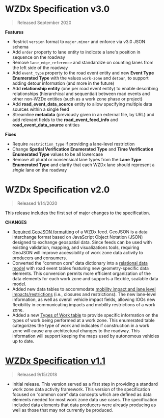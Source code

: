 # WZDx Specification v3.0
> Released September 2020

**Features**
* Restrict `version` format to `major.minor` and enforce via v3.0 JSON schema
* Add `order` property to lane entity to indicate a lane's position in sequence on the roadway
* Remove `lane_edge_reference` and standardize on counting lanes from the left side of the roadway
* Add `event_type` property to the road event entity and new **Event Type Enumerated Type** with the values `work-zone` and `detour`, to support adding detour information (and more in the future)
* Add **relationship entity** (one per road event entity) to enable describing relationships (hierarchical and sequential) between road events and other non-WZDx entities (such as a work zone phase or project)
* Add **road_event_data_source** entity to allow specifying multiple data sources within a single feed
* Streamline **metadata** (previously given in an external file, by URL) and add relevant fields to the **road_event_feed_info** and **road_event_data_source** entities

**Fixes**
* Require `restriction_type` if providing a lane-level restriction
* Change **Spatial Verification Enumerated Type** and **Time Verification Enumerated Type** values to be all lowercase
* Remove all plural or nonsensical lane types from the **Lane Type Enumerated Type** and clarify that each WZDx lane should represent a *single* lane on the roadway

# WZDx Specification v2.0

> Released 1/14/2020

This release includes the first set of major changes to the specification. 

**CHANGES**
* [Required GeoJSON formatting](https://github.com/usdot-jpo-ode/jpo-wzdx/pull/53) of a WZDx feed. GeoJSON is a data interchange format based on JavaScript Object Notation (JSON) designed to exchange geospatial data. Since feeds can be used with existing validation, mapping, and visualizations tools, requiring GeoJSON will improve accessibility of work zone data activity to producers and consumers.
* Converted the “common core” data dictionary into a [relational data model](https://github.com/usdot-jpo-ode/jpo-wzdx/pull/54) with road event tables featuring new geometry-specific data elements. This conversion permits more efficient organization of the data elements for each work zone and supports a flexible, scalable data model.
* Added new data tables to accommodate [mobility impact and lane level impacts/restrictions](https://github.com/usdot-jpo-ode/jpo-wzdx/pull/57) (i.e., closures and restrictions). The new lane-level information, as well as overall vehicle impact fields, allowing IOOs new flexibility in communicating impacts and mobility restrictions of a work zone.
* Added a new [Types of Work table](https://github.com/usdot-jpo-ode/jpo-wzdx/pull/59) to provide specific information on the types of work being performed at a work zone. This enumerated table categorizes the type of work and indicates if construction in a work zone will cause any architectural changes to the roadway. This information will support keeping the maps used by autonomous vehicles up to date.  



# [WZDx Specification v1.1](https://github.com/usdot-jpo-ode/jpo-wzdx/tree/v1.1)

> Released 9/15/2018

* Initial release. This version served as a first step in providing a standard work zone data activity framework. This version of the specification focused on “common core” data concepts which are defined as data elements needed for most work zone data use cases. The specification included data elements that data producers were already producing as well as those that may not currently be produced.
